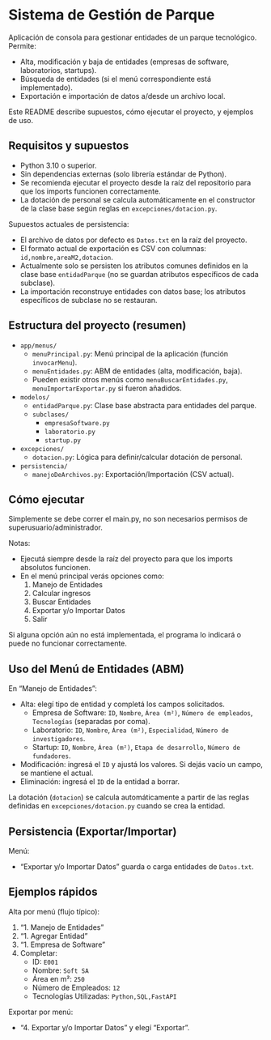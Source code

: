# Sistema de Gestión de Parque

Aplicación de consola para gestionar entidades de un parque tecnológico. Permite:
- Alta, modificación y baja de entidades (empresas de software, laboratorios, startups).
- Búsqueda de entidades (si el menú correspondiente está implementado).
- Exportación e importación de datos a/desde un archivo local.

Este README describe supuestos, cómo ejecutar el proyecto, y ejemplos de uso.



## Requisitos y supuestos

- Python 3.10 o superior.
- Sin dependencias externas (solo librería estándar de Python).
- Se recomienda ejecutar el proyecto desde la raíz del repositorio para que los imports funcionen correctamente.
- La dotación de personal se calcula automáticamente en el constructor de la clase base según reglas en `excepciones/dotacion.py`.

Supuestos actuales de persistencia:
- El archivo de datos por defecto es `Datos.txt` en la raíz del proyecto.
- El formato actual de exportación es CSV con columnas: `id,nombre,areaM2,dotacion`.
- Actualmente solo se persisten los atributos comunes definidos en la clase base `entidadParque` (no se guardan atributos específicos de cada subclase).
- La importación reconstruye entidades con datos base; los atributos específicos de subclase no se restauran.



## Estructura del proyecto (resumen)

- `app/menus/`
  - `menuPrincipal.py`: Menú principal de la aplicación (función `invocarMenu`).
  - `menuEntidades.py`: ABM de entidades (alta, modificación, baja).
  - Pueden existir otros menús como `menuBuscarEntidades.py`, `menuImportarExportar.py` si fueron añadidos.
- `modelos/`
  - `entidadParque.py`: Clase base abstracta para entidades del parque.
  - `subclases/`
    - `empresaSoftware.py`
    - `laboratorio.py`
    - `startup.py`
- `excepciones/`
  - `dotacion.py`: Lógica para definir/calcular dotación de personal.
- `persistencia/`
  - `manejoDeArchivos.py`: Exportación/Importación (CSV actual).



## Cómo ejecutar

Simplemente se debe correr el main.py, no son necesarios permisos de superusuario/administrador.

Notas:
- Ejecutá siempre desde la raíz del proyecto para que los imports absolutos funcionen.
- En el menú principal verás opciones como:
  1) Manejo de Entidades
  2) Calcular ingresos
  3) Buscar Entidades
  4) Exportar y/o Importar Datos
  5) Salir

Si alguna opción aún no está implementada, el programa lo indicará o puede no funcionar correctamente.



## Uso del Menú de Entidades (ABM)

En “Manejo de Entidades”:
- Alta: elegí tipo de entidad y completá los campos solicitados.
  - Empresa de Software: `ID`, `Nombre`, `Área (m²)`, `Número de empleados`, `Tecnologías` (separadas por coma).
  - Laboratorio: `ID`, `Nombre`, `Área (m²)`, `Especialidad`, `Número de investigadores`.
  - Startup: `ID`, `Nombre`, `Área (m²)`, `Etapa de desarrollo`, `Número de fundadores`.
- Modificación: ingresá el `ID` y ajustá los valores. Si dejás vacío un campo, se mantiene el actual.
- Eliminación: ingresá el `ID` de la entidad a borrar.

La dotación (`dotacion`) se calcula automáticamente a partir de las reglas definidas en `excepciones/dotacion.py` cuando se crea la entidad.



## Persistencia (Exportar/Importar)

Menú:
- “Exportar y/o Importar Datos” guarda o carga entidades de `Datos.txt`.


## Ejemplos rápidos

Alta por menú (flujo típico):
1. “1. Manejo de Entidades”
2. “1. Agregar Entidad”
3. “1. Empresa de Software”
4. Completar:
   - ID: `E001`
   - Nombre: `Soft SA`
   - Área en m²: `250`
   - Número de Empleados: `12`
   - Tecnologías Utilizadas: `Python,SQL,FastAPI`

Exportar por menú:
- “4. Exportar y/o Importar Datos” y elegí “Exportar”.
